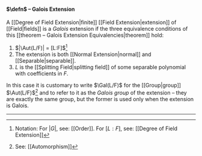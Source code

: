 #### $\defn$ – Galois Extension
A [[Degree of Field Extension|finite]] [[Field Extension|extension]] of [[Field|fields]] is a *Galois* extension if the three equivalence conditions of this [[theorem – Galois Extension Equivalencies|theorem]] hold: 
1. $|\Aut(L/F)| = [L:F]$[^2]
2. The extension is both [[Normal Extension|normal]] and [[Separable|separable]].
3. $L$ is the [[Splitting Field|splitting field]] of some separable polynomial with coefficients in $F$. 

In this case it is customary to write $\Gal(L/F)$ for the [[Group|group]] $\Aut(L/F)$[^1] and to refer to it as the *Galois group* of the extension – they are exactly the same group, but the former is used only when the extension is Galois.
***

[^1]: See: [[Automorphism]]
[^2]: Notation: For $|G|$, see: [[Order]]. For $[L:F]$, see: [[Degree of Field Extension]]